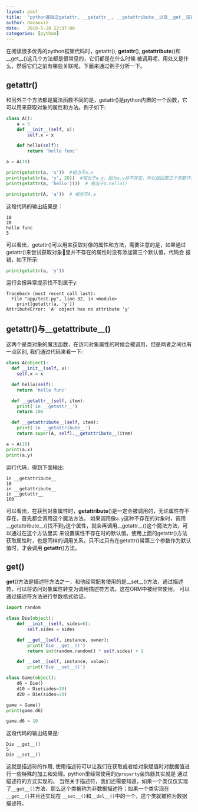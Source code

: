 ```yaml
---
layout: post
title:  "python基础之getattr, __getattr__, __getattribute__以及__get__区别"
author: dacaoxin
date:   2019-5-28 22:37:00
categories: [python]
---
```


在阅读很多优秀的python框架代码时，getattr(), __getattr__(), __getattribute__()和__get__()这几个方法都是很常见的，它们都是在什么时候
被调用呢，用处又是什么，然后它们之前有哪些关联呢。下面来通过例子分析一下。

## getattr()

和另外三个方法都是魔法函数不同的是，getattr()是python内置的一个函数，它可以用来获取对象的属性和方法。例子如下:

```python
class A():
    a = 5
    def __init__(self, x):
        self.x = x

    def hello(self):
        return 'hello func'

a = A(10)

print(getattr(a, 'x'))  #相当于a.x
print(getattr(a, 'y', 20))  #相当于a.y，因为a.y并不存在，所以返回第三个参数作为默认值
print(getattr(a, 'hello')())  # 相当于a.hello()

print(getattr(A, 'a'))  # 相当于A.a
```
这段代码的输出结果是：

```plain
10
20
hello func
5
```
可以看出，getattr()可以用来获取对像的属性和方法，需要注意的是，如果通过getattr()来尝试获取对象里并不存在的属性时没有添加第三个默认值，代码会
报错，如下所示:

```python
print(getattr(a, 'y'))
```
运行会报异常提示找不到属于y:

```plain
Traceback (most recent call last):
  File "app/test.py", line 32, in <module>
    print(getattr(a, 'y'))
AttributeError: 'A' object has no attribute 'y'
```

## __getattr__()与__getattribute__()

这两个是类对象的魔法函数，在访问对象属性的时候会被调用，但是两者之间也有一点区别, 我们通过代码来看一下:

```python
class A(object):
  def __init__(self, x):
    self.x = x

  def hello(self):
    return 'hello func'

  def __getattr__(self, item):
    print('in __getattr__')
    return 100

  def __getattribute__(self, item):
    print('in __getattribute__')
    return super(A, self).__getattribute__(item)

a = A(10)
print(a.x)
print(a.y)
```
运行代码，得到下面输出:

```plain
in __getattribute__
10
in __getattribute__
in __getattr__
100
```
可以看出，在获到对象属性时，__getattribute__()是一定会被调用的，无论属性存不存在，首先都会调用这个魔法方法。
如果调用像`a.y`这种不存在的对象时，调用__getattribute__()找不到`y`这个属性，就会再调用__getattr__()这个魔法方法，可以通过在这个方法里实
来设置属性不存在时的默认值。使用上面的getattr()方法获取属性时，也是同样的调用关系，只不过只有在getattr()带第三个参数作为默认值时，才会调用
__getattr__()方法。

## __get__()

__get__()方法是描述符方法之一，和他经常配套使用的是__set__()方法，通过描述符，可以将访问对象属性转变为调用描述符方法。这在ORM中被经常使用，
可以通过描述符方法进行参数格式验证。

```python
import random

class Die(object):
    def __init__(self, sides=6):
        self.sides = sides

    def __get__(self, instance, owner):
        print('Die __get__()')
        return int(random.random() * self.sides) + 1

    def __set__(self, instance, value):
        print('Die __set__()')

class Game(object):
    d6 = Die()
    d10 = Die(sides=10)
    d20 = Die(sides=20)

game = Game()
print(game.d6)

game.d6 = 10
```
这段代码的输出结果是:

```plain
Die __get__()
5
Die __set__()
```
这就是描述符的作用, 使用描述符可以让我们在获取或者给对象赋值时对数据值进行一些特殊的加工和处理。python里经常使用的`@property`装饰器其实就是
通过描述符的方式实现的。
当然关于描述符，我们还需要知道，如果一个类仅仅实现了`__get__()`方法，那么这个类被称为非数据描述符；如果一个类实现在`__get__()`并且还实现在
`__set__()`和`__del__()`中的一个，这个类就被称为数据描述符。
